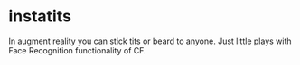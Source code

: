 # instatits
In augment reality you can stick tits or beard to anyone. 
Just little plays with Face Recognition functionality of CF.
